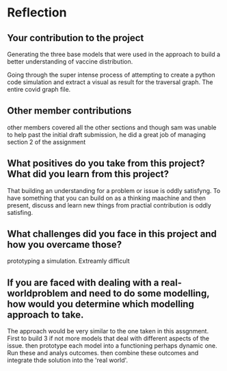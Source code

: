 # Reflection
## Your contribution to the project

Generating the three base models that were used in the approach to build a better understanding of vaccine distribution.

Going through the super intense process of attempting to create a python code simulation and extract a visual as result for the traversal graph. The entire covid graph file.

## Other member contributions

other members covered all the other sections and though sam was unable to help past the initial draft submission, he did a great job of managing section 2 of the assignment

## What positives do you take from this project? What did you learn from this project?    

That building an understanding for a problem or issue is oddly satisfyng. To have something that you can build on as a thinking maachine and then present, discuss and learn new things from practial contribution is oddly satisfing.

## What challenges did you face in this project and how you overcame those?

prototyping a simulation. Extreamly difficult

## If you are faced with dealing with a real-worldproblem and need to do some modelling, how would you determine which modelling approach to take. 
The approach would be very similar to the one taken in this assgnment. First to build 3 if not more models that deal with different aspects of the issue. then prototype each model into a functioning perhaps dynamic one. Run these and analys outcomes. then combine these outcomes and integrate thde solution into the 'real world'.
